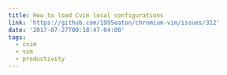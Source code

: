 ```yaml
---
title: How to load Cvim local configurations
link: 'https://github.com/1995eaton/chromium-vim/issues/312'
date: '2017-07-27T00:10:47-04:00'
tags:
  - cvim
  - vim
  - productivity
---
```


